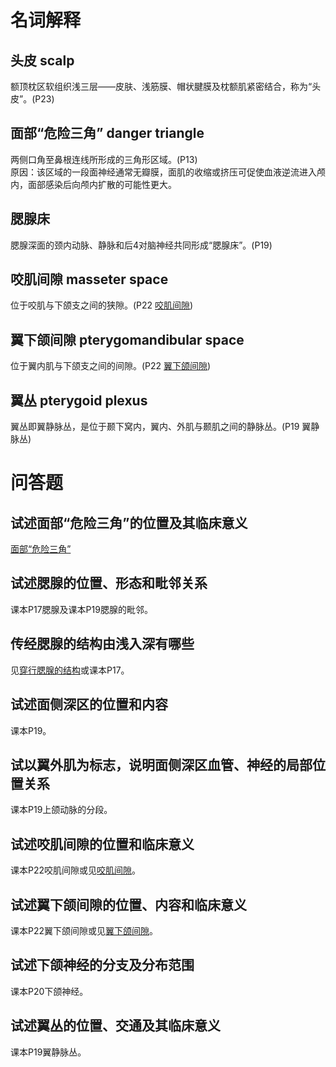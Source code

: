 # 名词解释
## 头皮 scalp
额顶枕区软组织浅三层——皮肤、浅筋膜、帽状腱膜及枕额肌紧密结合，称为“头皮”。(P23)
## 面部“危险三角” danger triangle
两侧口角至鼻根连线所形成的三角形区域。(P13)  
原因：该区域的一段面神经通常无瓣膜，面肌的收缩或挤压可促使血液逆流进入颅内，面部感染后向颅内扩散的可能性更大。
## 腮腺床
腮腺深面的颈内动脉、静脉和后4对脑神经共同形成“腮腺床”。(P19)
## 咬肌间隙 masseter space
位于咬肌与下颌支之间的狭隙。(P22 [咬肌间隙](头部面部.md#咬肌间隙))
## 翼下颌间隙 pterygomandibular space
位于翼内肌与下颌支之间的间隙。(P22 [翼下颌间隙](头部面部.md#翼下颌间隙))
## 翼丛 pterygoid plexus
翼丛即翼静脉丛，是位于颞下窝内，翼内、外肌与颞肌之间的静脉丛。(P19 翼静脉丛)
# 问答题
## 试述面部“危险三角”的位置及其临床意义
[面部“危险三角”](#面部危险三角)
## 试述腮腺的位置、形态和毗邻关系
课本P17腮腺及课本P19腮腺的毗邻。
## 传经腮腺的结构由浅入深有哪些
见[穿行腮腺的结构](头部面部.md#穿行腮腺的结构)或课本P17。
## 试述面侧深区的位置和内容
课本P19。
## 试以翼外肌为标志，说明面侧深区血管、神经的局部位置关系
课本P19上颌动脉的分段。
## 试述咬肌间隙的位置和临床意义
课本P22咬肌间隙或见[咬肌间隙](头部面部.md#咬肌间隙)。
## 试述翼下颌间隙的位置、内容和临床意义
课本P22翼下颌间隙或见[翼下颌间隙](头部面部.md#翼下颌间隙)。
## 试述下颌神经的分支及分布范围
课本P20下颌神经。
## 试述翼丛的位置、交通及其临床意义
课本P19翼静脉丛。
